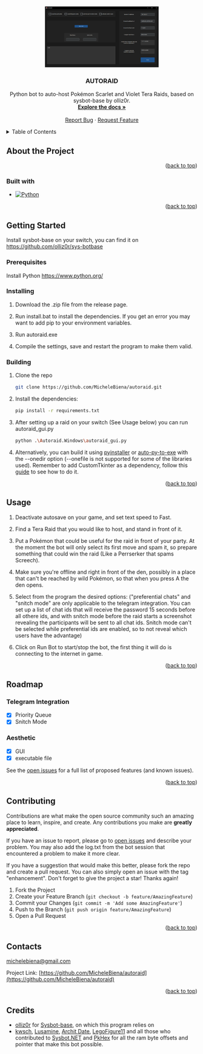<!-- Improved compatibility of back to top link: See: https://github.com/othneildrew/Best-README-Template/pull/73 -->

<a name="readme-top"></a>

<!--
*** Thanks for checking out the Best-README-Template. If you have a suggestion
*** that would make this better, please fork the repo and create a pull request
*** or simply open an issue with the tag "enhancement".
*** Don't forget to give the project a star!
*** Thanks again! Now go create something AMAZING! :D
-->

<!-- PROJECT SHIELDS -->
<!--
*** I'm using markdown "reference style" links for readability.
*** Reference links are enclosed in brackets [ ] instead of parentheses ( ).
*** See the bottom of this document for the declaration of the reference variables
*** for contributors-url, forks-url, etc. This is an optional, concise syntax you may use.
*** https://www.markdownguide.org/basic-syntax/#reference-style-links
-->

<!-- PROJECT LOGO -->
<br />
<div align="center">
  <a href="https://github.com/MicheleBiena/autoraid">
    <img src="program.png" alt="Program" width="300" height="160">
  </a>
<h3 align="center">AUTORAID</h3>

  <p align="center">
    Python bot to auto-host Pokémon Scarlet and Violet Tera Raids, based on sysbot-base by olliz0r.
    <br />
    <a href="https://github.com/MicheleBiena/autoraid"><strong>Explore the docs »</strong></a>
    <br />
    <br />
    <a href="https://github.com/MicheleBiena/autoraid/issues">Report Bug</a>
    ·
    <a href="https://github.com/MicheleBiena/autoraid/issues">Request Feature</a>
  </p>
</div>

<!-- TABLE OF CONTENTS -->
<details>
  <summary>Table of Contents</summary>
  <ol>
    <li>
      <a href="#about-the-project">About the Project</a>
      <ul>
        <li><a href="#built-with">Built with</a></li>
      </ul>
    </li>
    <li>
      <a href="#getting-started">Getting Started</a>
      <ul>
        <li><a href="#prerequisites">Prerequisites</a></li>
        <li><a href="#installation">Installation</a></li>
      </ul>
    </li>
    <li>
      <a href="#usage">Usage</a>
    </li>
    <li>
      <a href="#roadmap">Roadmap</a>
    </li>
    <li>
      <a href="#contributing">Contributing</a>
    </li>
    <li>
      <a href="#contacts">Contacts</a>
    </li>
    <li>
      <a href="#credits">Credits</a>
    </li>
  </ol>
</details>

<!-- ABOUT THE PROJECT -->

## About the Project

<p align="right">(<a href="#readme-top">back to top</a>)</p>

### Built with

- [![Python][python.org]][python-url]

<p align="right">(<a href="#readme-top">back to top</a>)</p>

<!-- GETTING STARTED -->

## Getting Started

Install sysbot-base on your switch, you can find it on https://github.com/olliz0r/sys-botbase

### Prerequisites

Install Python
https://www.python.org/

### Installing

1. Download the .zip file from the release page.

2. Run install.bat to install the dependencies. If you get an error you may want to add pip to your environment variables.

3. Run autoraid.exe

4. Compile the settings, save and restart the program to make them valid.

### Building

1. Clone the repo
   ```sh
   git clone https://github.com/MicheleBiena/autoraid.git
   ```
2. Install the dependencies:
   ```sh
   pip install -r requirements.txt
   ```
3. After setting up a raid on your switch (See Usage below) you can run autoraid_gui.py
   ```sh
   python .\Autoraid.Windows\autoraid_gui.py
   ```
4. Alternatively, you can build it using [pyinstaller](https://pypi.org/project/pyinstaller/) or [auto-py-to-exe](https://pypi.org/project/auto-py-to-exe/) with the --onedir option (--onefile is not supported for some of the libraries used). Remember to add CustomTkinter as a dependency, follow this [guide](https://github.com/TomSchimansky/CustomTkinter/wiki/Packaging) to see how to do it.

<p align="right">(<a href="#readme-top">back to top</a>)</p>

<!-- USAGE EXAMPLES -->

## Usage

1. Deactivate autosave on your game, and set text speed to Fast.

2. Find a Tera Raid that you would like to host, and stand in front of it.

3. Put a Pokémon that could be useful for the raid in front of your party.
   At the moment the bot will only select its first move and spam it,
   so prepare something that could win the raid (Like a Perrserker that spams Screech).

4. Make sure you're offline and right in front of the den, possibly in a place
   that can't be reached by wild Pokémon, so that when you press A the den opens.

5. Select from the program the desired options: ("preferential chats" and "snitch mode" are only applicable to the telegram integration. You can set up a list of chat ids that will receive the password 15 seconds before all othere ids, and with snitch mode before the raid starts a screenshot revealing the participants will be sent to all chat ids. Snitch mode can't be selected while preferential ids are enabled, so to not reveal which users have the advantage)

6. Click on Run Bot to start/stop the bot, the first thing it will do is connecting to the internet in game.

<p align="right">(<a href="#readme-top">back to top</a>)</p>

<!-- ROADMAP -->

## Roadmap

### Telegram Integration

- [x] Priority Queue
- [x] Snitch Mode

### Aesthetic

- [x] GUI
- [x] executable file

See the [open issues](https://github.com/MicheleBiena/autoraid/issues) for a full list of proposed features (and known issues).

<p align="right">(<a href="#readme-top">back to top</a>)</p>

<!-- CONTRIBUTING -->

## Contributing

Contributions are what make the open source community such an amazing place to learn, inspire, and create. Any contributions you make are **greatly appreciated**.

If you have an issue to report, please go to [open issues](https://github.com/MicheleBiena/autoraid/issues) and describe your problem. You may also add the log.txt from the bot session that encountered a problem to make it more clear.

If you have a suggestion that would make this better, please fork the repo and create a pull request. You can also simply open an issue with the tag "enhancement".
Don't forget to give the project a star! Thanks again!

1. Fork the Project
2. Create your Feature Branch (`git checkout -b feature/AmazingFeature`)
3. Commit your Changes (`git commit -m 'Add some AmazingFeature'`)
4. Push to the Branch (`git push origin feature/AmazingFeature`)
5. Open a Pull Request

<p align="right">(<a href="#readme-top">back to top</a>)</p>

<!-- CONTACT -->

## Contacts

michelebiena@gmail.com

Project Link: [https://github.com/MicheleBiena/autoraid](https://github.com/MicheleBiena/autoraid)

<p align="right">(<a href="#readme-top">back to top</a>)</p>

<!-- ACKNOWLEDGMENTS -->

## Credits

- [olliz0r](https://github.com/olliz0r/) for [Sysbot-base](https://github.com/olliz0r/sys-botbase), on which this program relies on
- [kwsch](https://github.com/kwsch), [Lusamine](https://github.com/Lusamine), [Archit Date](https://github.com/architdate), [LegoFigure11](https://github.com/LegoFigure11) and all those who contributed to [Sysbot.NET](https://github.com/kwsch/SysBot.NET) and [PkHex](https://github.com/kwsch/PKHeX) for all the ram byte offsets and pointer that make this bot possible.

<!-- MARKDOWN LINKS & IMAGES -->
<!-- https://www.markdownguide.org/basic-syntax/#reference-style-links -->

[haskell.org]: https://img.shields.io/badge/Haskell-Haskell.org-blueviolet
[haskell-gloss]: https://img.shields.io/badge/Haskell--Gloss-Gloss-blue
[haskell-url]: https://www.haskell.org/
[gloss-url]: https://hackage.haskell.org/package/gloss
[contributors-shield]: https://img.shields.io/github/contributors/MicheleBiena/autoraid.svg?style=for-the-badge
[contributors-url]: https://github.com/MicheleBiena/autoraid/graphs/contributors
[forks-shield]: https://img.shields.io/github/forks/MicheleBiena/autoraid.svg?style=for-the-badge
[forks-url]: https://github.com/MicheleBiena/autoraid/network/members
[stars-shield]: https://img.shields.io/github/stars/MicheleBiena/autoraid.svg?style=for-the-badge
[stars-url]: https://github.com/MicheleBiena/autoraid/stargazers
[issues-shield]: https://img.shields.io/github/issues/MicheleBiena/autoraid.svg?style=for-the-badge
[issues-url]: https://github.com/MicheleBiena/autoraid/issues
[license-shield]: https://img.shields.io/github/license/MicheleBiena/autoraid.svg?style=for-the-badge
[license-url]: https://github.com/MicheleBiena/autoraid/blob/master/LICENSE.txt
[linkedin-shield]: https://img.shields.io/badge/-LinkedIn-black.svg?style=for-the-badge&logo=linkedin&colorB=555
[linkedin-url]: https://linkedin.com/in/linkedin_username
[product-screenshot]: images/screenshot.png
[next.js]: https://img.shields.io/badge/next.js-000000?style=for-the-badge&logo=nextdotjs&logoColor=white
[next-url]: https://nextjs.org/
[react.js]: https://img.shields.io/badge/React-20232A?style=for-the-badge&logo=react&logoColor=61DAFB
[react-url]: https://reactjs.org/
[vue.js]: https://img.shields.io/badge/Vue.js-35495E?style=for-the-badge&logo=vuedotjs&logoColor=4FC08D
[vue-url]: https://vuejs.org/
[angular.io]: https://img.shields.io/badge/Angular-DD0031?style=for-the-badge&logo=angular&logoColor=white
[angular-url]: https://angular.io/
[svelte.dev]: https://img.shields.io/badge/Svelte-4A4A55?style=for-the-badge&logo=svelte&logoColor=FF3E00
[svelte-url]: https://svelte.dev/
[laravel.com]: https://img.shields.io/badge/Laravel-FF2D20?style=for-the-badge&logo=laravel&logoColor=white
[laravel-url]: https://laravel.com
[bootstrap.com]: https://img.shields.io/badge/Bootstrap-563D7C?style=for-the-badge&logo=bootstrap&logoColor=white
[bootstrap-url]: https://getbootstrap.com
[jquery.com]: https://img.shields.io/badge/jQuery-0769AD?style=for-the-badge&logo=jquery&logoColor=white
[jquery-url]: https://jquery.com
[python.org]: https://img.shields.io/badge/python-3.10.9-violet
[python-url]: https://www.python.org/
